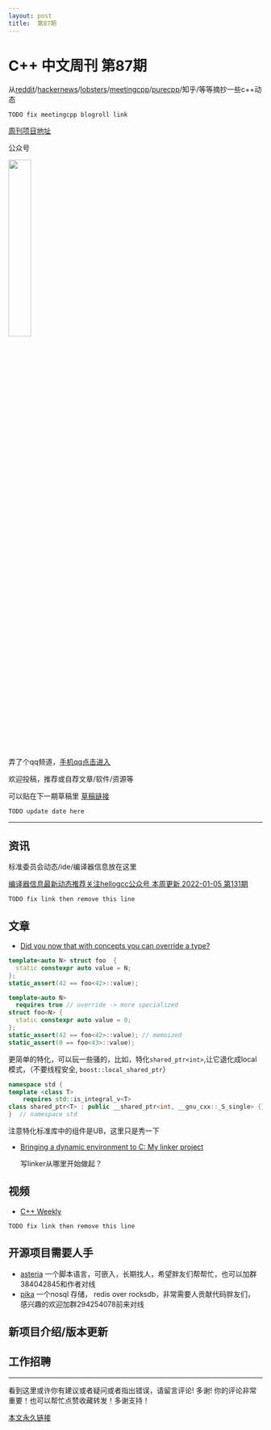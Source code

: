 ```yaml
---
layout: post
title:  第87期
---
```

# C++ 中文周刊 第87期


从[reddit](https://www.reddit.com/r/cpp/)/[hackernews](https://news.ycombinator.com/)/[lobsters](https://lobste.rs/)/[meetingcpp](https://www.meetingcpp.com/blog/blogroll/)/[purecpp](http://www.purecpp.cn/)/知乎/等等摘抄一些c++动态

`TODO fix meetingcpp blogroll link`

[周刊项目地址](https://github.com/wanghenshui/cppweeklynews)

公众号

<img src="https://wanghenshui.github.io/cppweeklynews/assets/code.png" alt=""  width="30%">

弄了个qq频道，[手机qq点击进入](https://qun.qq.com/qqweb/qunpro/share?_wv=3&_wwv=128&inviteCode=xzjHQ&from=246610&biz=ka)

欢迎投稿，推荐或自荐文章/软件/资源等


可以贴在下一期草稿里 [草稿链接](https://github.com/wanghenshui/cppweeklynews/pull/20)

`TODO update date here`

---

## 资讯

标准委员会动态/ide/编译器信息放在这里

[编译器信息最新动态推荐关注hellogcc公众号 本周更新 2022-01-05 第131期](https://github.com/hellogcc/osdt-weekly/blob/master/weekly-2022/2022-01-05.md)

`TODO fix link then remove this line`

## 文章

- [Did you now that with concepts you can override a type? ](https://github.com/QuantlabFinancial/cpp_tip_of_the_week/blob/master/tips/302.md)

```cpp
template<auto N> struct foo  {
  static constexpr auto value = N;
};
static_assert(42 == foo<42>::value);

template<auto N>
  requires true // override -> more specialized
struct foo<N> {
  static constexpr auto value = 0;
};
static_assert(42 == foo<42>::value); // memoized
static_assert(0 == foo<43>::value);
```

更简单的特化，可以玩一些骚的，比如，特化`shared_ptr<int>`,让它退化成local模式，（不要线程安全, `boost::local_shared_ptr`）

```cpp
namespace std {
template <class T>
    requires std::is_integral_v<T>
class shared_ptr<T> : public __shared_ptr<int, __gnu_cxx::_S_single> {};
}  // namespace std
```
注意特化标准库中的组件是UB，这里只是秀一下 

- [Bringing a dynamic environment to C: My linker project](https://macoy.me/blog/programming/LinkerLoaderIntro)
  
  写linker从哪里开始做起？

## 视频

- [C++ Weekly ](https://www.youtube.com/channel/UCxHAlbZQNFU2LgEtiqd2Maw)

`TODO fix link then remove this line`

## 开源项目需要人手

- [asteria](https://github.com/lhmouse/asteria) 一个脚本语言，可嵌入，长期找人，希望胖友们帮帮忙，也可以加群384042845和作者对线
- [pika](https://github.com/OpenAtomFoundation/pika) 一个nosql 存储， redis over rocksdb，非常需要人贡献代码胖友们， 感兴趣的欢迎加群294254078前来对线

## 新项目介绍/版本更新

## 工作招聘

---

看到这里或许你有建议或者疑问或者指出错误，请留言评论! 多谢!  你的评论非常重要！也可以帮忙点赞收藏转发！多谢支持！

[本文永久链接](https://wanghenshui.github.io/cppweeklynews/posts/087.html)
